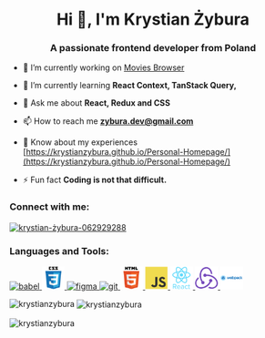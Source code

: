 <h1 align="center">Hi 👋, I'm Krystian Żybura</h1>
<h3 align="center">A passionate frontend developer from Poland</h3>

- 🔭 I’m currently working on [Movies Browser](https://github.com/WoytekMig/movies-browser)

- 🌱 I’m currently learning **React Context, TanStack Query,**

- 💬 Ask me about **React, Redux and CSS**

- 📫 How to reach me **zybura.dev@gmail.com**

- 📄 Know about my experiences [https://krystianzybura.github.io/Personal-Homepage/](https://krystianzybura.github.io/Personal-Homepage/)

- ⚡ Fun fact **Coding is not that difficult.**

<h3 align="left">Connect with me:</h3>
<p align="left">
<a href="https://linkedin.com/in/krystian-żybura-062929288" target="blank"><img align="center" src="https://raw.githubusercontent.com/rahuldkjain/github-profile-readme-generator/master/src/images/icons/Social/linked-in-alt.svg" alt="krystian-żybura-062929288" height="30" width="40" /></a>
</p>

<h3 align="left">Languages and Tools:</h3>
<p align="left"> <a href="https://babeljs.io/" target="_blank" rel="noreferrer"> <img src="https://www.vectorlogo.zone/logos/babeljs/babeljs-icon.svg" alt="babel" width="40" height="40"/> </a> <a href="https://www.w3schools.com/css/" target="_blank" rel="noreferrer"> <img src="https://raw.githubusercontent.com/devicons/devicon/master/icons/css3/css3-original-wordmark.svg" alt="css3" width="40" height="40"/> </a> <a href="https://www.figma.com/" target="_blank" rel="noreferrer"> <img src="https://www.vectorlogo.zone/logos/figma/figma-icon.svg" alt="figma" width="40" height="40"/> </a> <a href="https://git-scm.com/" target="_blank" rel="noreferrer"> <img src="https://www.vectorlogo.zone/logos/git-scm/git-scm-icon.svg" alt="git" width="40" height="40"/> </a> <a href="https://www.w3.org/html/" target="_blank" rel="noreferrer"> <img src="https://raw.githubusercontent.com/devicons/devicon/master/icons/html5/html5-original-wordmark.svg" alt="html5" width="40" height="40"/> </a> <a href="https://developer.mozilla.org/en-US/docs/Web/JavaScript" target="_blank" rel="noreferrer"> <img src="https://raw.githubusercontent.com/devicons/devicon/master/icons/javascript/javascript-original.svg" alt="javascript" width="40" height="40"/> </a> <a href="https://reactjs.org/" target="_blank" rel="noreferrer"> <img src="https://raw.githubusercontent.com/devicons/devicon/master/icons/react/react-original-wordmark.svg" alt="react" width="40" height="40"/> </a> <a href="https://redux.js.org" target="_blank" rel="noreferrer"> <img src="https://raw.githubusercontent.com/devicons/devicon/master/icons/redux/redux-original.svg" alt="redux" width="40" height="40"/> </a> <a href="https://webpack.js.org" target="_blank" rel="noreferrer"> <img src="https://raw.githubusercontent.com/devicons/devicon/d00d0969292a6569d45b06d3f350f463a0107b0d/icons/webpack/webpack-original-wordmark.svg" alt="webpack" width="40" height="40"/> </a> </p>

<p><img align="left" src="https://github-readme-stats.vercel.app/api/top-langs?username=krystianzybura&show_icons=true&locale=en&layout=compact" alt="krystianzybura" /></p>

<p>&nbsp;<img align="center" src="https://github-readme-stats.vercel.app/api?username=krystianzybura&show_icons=true&locale=en" alt="krystianzybura" /></p>

<p><img align="center" src="https://github-readme-streak-stats.herokuapp.com/?user=krystianzybura&" alt="krystianzybura" /></p>
